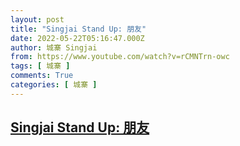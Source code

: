 ```yaml
---
layout: post
title: "Singjai Stand Up: 朋友"
date: 2022-05-22T05:16:47.000Z
author: 城寨 Singjai
from: https://www.youtube.com/watch?v=rCMNTrn-owc
tags: [ 城寨 ]
comments: True
categories: [ 城寨 ]
---
```

<!--1653196607000-->
[Singjai Stand Up: 朋友](https://www.youtube.com/watch?v=rCMNTrn-owc)
------

<div>

</div>
